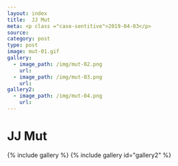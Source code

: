 ```yaml
---
layout: index
title:  JJ Mut
meta: <p class ="case-sentitive">2019-04-03</p>
source:
category: post
type: post
image: mut-01.gif
gallery:
  - image_path: /img/mut-02.png
    url: 
  - image_path: /img/mut-03.png
    url:
gallery2:
  - image_path: /img/mut-04.png
    url: 
---
```


# JJ Mut
{% include gallery %}
{% include gallery id="gallery2" %}

